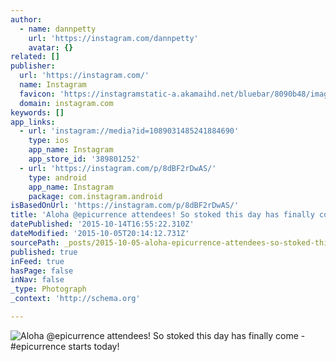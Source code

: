 ```yaml
---
author:
  - name: dannpetty
    url: 'https://instagram.com/dannpetty'
    avatar: {}
related: []
publisher:
  url: 'https://instagram.com/'
  name: Instagram
  favicon: 'https://instagramstatic-a.akamaihd.net/bluebar/8090b48/images/ico/favicon.ico'
  domain: instagram.com
keywords: []
app_links:
  - url: 'instagram://media?id=1089031485241884690'
    type: ios
    app_name: Instagram
    app_store_id: '389801252'
  - url: 'https://instagram.com/p/8dBF2rDwAS/'
    type: android
    app_name: Instagram
    package: com.instagram.android
isBasedOnUrl: 'https://instagram.com/p/8dBF2rDwAS/'
title: 'Aloha @epicurrence attendees! So stoked this day has finally come - #epicurrence starts today!'
datePublished: '2015-10-14T16:55:22.310Z'
dateModified: '2015-10-05T20:14:12.731Z'
sourcePath: _posts/2015-10-05-aloha-epicurrence-attendees-so-stoked-this-day-has-finally.md
published: true
inFeed: true
hasPage: false
inNav: false
_type: Photograph
_context: 'http://schema.org'

---
```

![Aloha &commat;epicurrence attendees&excl; So stoked this day has finally come - &num;epicurrence starts today&excl;](https://scontent.cdninstagram.com/hphotos-xaf1/t51.2885-15/s640x640/sh0.08/e35/12093378_727797794019237_1648500201_n.jpg)
